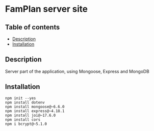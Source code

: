 # FamPlan server site

## Table of contents
* [Description](#Description)
* [Installation](#Installation)

## Description
Server part of the application, using Mongoose, Express and MongoDB

## Installation
```
npm init --yes
npm install dotenv
npm install mongoose@~6.6.0
npm install express@~4.18.1
npm install joi@~17.6.0
npm install cors
npm i bcrypt@~5.1.0
```